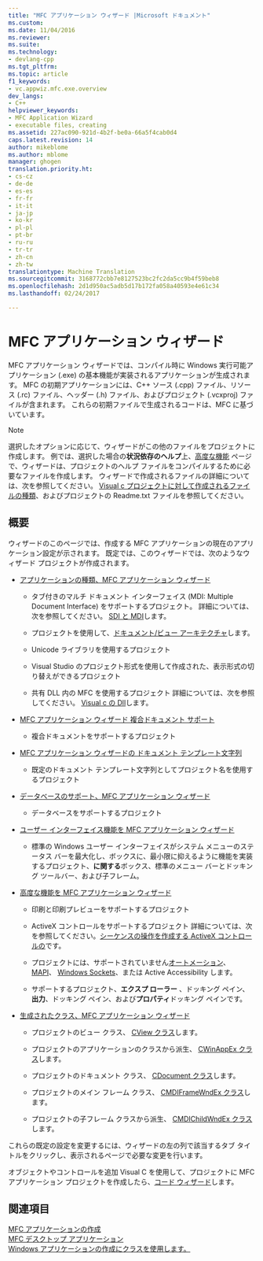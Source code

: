 ```yaml
---
title: "MFC アプリケーション ウィザード |Microsoft ドキュメント"
ms.custom: 
ms.date: 11/04/2016
ms.reviewer: 
ms.suite: 
ms.technology:
- devlang-cpp
ms.tgt_pltfrm: 
ms.topic: article
f1_keywords:
- vc.appwiz.mfc.exe.overview
dev_langs:
- C++
helpviewer_keywords:
- MFC Application Wizard
- executable files, creating
ms.assetid: 227ac090-921d-4b2f-be0a-66a5f4cab0d4
caps.latest.revision: 14
author: mikeblome
ms.author: mblome
manager: ghogen
translation.priority.ht:
- cs-cz
- de-de
- es-es
- fr-fr
- it-it
- ja-jp
- ko-kr
- pl-pl
- pt-br
- ru-ru
- tr-tr
- zh-cn
- zh-tw
translationtype: Machine Translation
ms.sourcegitcommit: 3168772cbb7e8127523bc2fc2da5cc9b4f59beb8
ms.openlocfilehash: 2d1d950ac5adb5d17b172fa058a40593e4e61c34
ms.lasthandoff: 02/24/2017

---
```

# <a name="mfc-application-wizard"></a>MFC アプリケーション ウィザード
MFC アプリケーション ウィザードでは、コンパイル時に Windows 実行可能アプリケーション (.exe) の基本機能が実装されるアプリケーションが生成されます。 MFC の初期アプリケーションには、C++ ソース (.cpp) ファイル、リソース (.rc) ファイル、ヘッダー (.h) ファイル、およびプロジェクト (.vcxproj) ファイルが含まれます。 これらの初期ファイルで生成されるコードは、MFC に基づいています。  
  
> [!NOTE]
>  選択したオプションに応じて、ウィザードがこの他のファイルをプロジェクトに作成します。 例では、選択した場合の**状況依存のヘルプ**上、[高度な機能](../../mfc/reference/advanced-features-mfc-application-wizard.md) ページで、ウィザードは、プロジェクトのヘルプ ファイルをコンパイルするために必要なファイルを作成します。 ウィザードで作成されるファイルの詳細については、次を参照してください。 [Visual c プロジェクトに対して作成されるファイルの種類](../../ide/file-types-created-for-visual-cpp-projects.md)、およびプロジェクトの Readme.txt ファイルを参照してください。  
  
## <a name="overview"></a>概要  
 ウィザードのこのページでは、作成する MFC アプリケーションの現在のアプリケーション設定が示されます。 既定では、このウィザードでは、次のようなウィザード プロジェクトが作成されます。  
  
-   [アプリケーションの種類、MFC アプリケーション ウィザード](../../mfc/reference/application-type-mfc-application-wizard.md)  
  
    -   タブ付きのマルチ ドキュメント インターフェイス (MDI: Multiple Document Interface) をサポートするプロジェクト。 詳細については、次を参照してください。 [SDI と MDI](../../mfc/sdi-and-mdi.md)します。  
  
    -   プロジェクトを使用して、[ドキュメント/ビュー アーキテクチャ](../../mfc/document-view-architecture.md)します。  
  
    -   Unicode ライブラリを使用するプロジェクト  
  
    -   Visual Studio のプロジェクト形式を使用して作成された、表示形式の切り替えができるプロジェクト  
  
    -   共有 DLL 内の MFC を使用するプロジェクト 詳細については、次を参照してください。 [Visual c の Dll](../../build/dlls-in-visual-cpp.md)します。  
  
-   [MFC アプリケーション ウィザード 複合ドキュメント サポート](../../mfc/reference/compound-document-support-mfc-application-wizard.md)  
  
    -   複合ドキュメントをサポートするプロジェクト  
  
-   [MFC アプリケーション ウィザードの ドキュメント テンプレート文字列](../../mfc/reference/document-template-strings-mfc-application-wizard.md)  
  
    -   既定のドキュメント テンプレート文字列としてプロジェクト名を使用するプロジェクト  
  
-   [データベースのサポート、MFC アプリケーション ウィザード](../../mfc/reference/database-support-mfc-application-wizard.md)  
  
    -   データベースをサポートするプロジェクト  
  
-   [ユーザー インターフェイス機能を MFC アプリケーション ウィザード](../../mfc/reference/user-interface-features-mfc-application-wizard.md)  
  
    -   標準の Windows ユーザー インターフェイスがシステム メニューのステータス バーを最大化し、ボックスに、最小限に抑えるように機能を実装するプロジェクト、**に関する**ボックス、標準のメニュー バーとドッキング ツールバー、および子フレーム。  
  
-   [高度な機能を MFC アプリケーション ウィザード](../../mfc/reference/advanced-features-mfc-application-wizard.md)  
  
    -   印刷と印刷プレビューをサポートするプロジェクト  
  
    -   ActiveX コントロールをサポートするプロジェクト 詳細については、次を参照してください。[シーケンスの操作を作成する ActiveX コントロールの](../../mfc/sequence-of-operations-for-creating-activex-controls.md)です。  
  
    -   プロジェクトには、サポートされていません[オートメーション](../../mfc/automation.md)、 [MAPI](../../mfc/mapi-support-in-mfc.md)、 [Windows Sockets](../../mfc/windows-sockets-in-mfc.md)、または Active Accessibility します。  
  
    -   サポートするプロジェクト、**エクスプ ローラー** 、ドッキング ペイン、**出力**、ドッキング ペイン、および**プロパティ**ドッキング ペインです。  
  
-   [生成されたクラス、MFC アプリケーション ウィザード](../../mfc/reference/generated-classes-mfc-application-wizard.md)  
  
    -   プロジェクトのビュー クラス、 [CView クラス](../../mfc/reference/cview-class.md)します。  
  
    -   プロジェクトのアプリケーションのクラスから派生、 [CWinAppEx クラス](../../mfc/reference/cwinappex-class.md)します。  
  
    -   プロジェクトのドキュメント クラス、 [CDocument クラス](../../mfc/reference/cdocument-class.md)します。  
  
    -   プロジェクトのメイン フレーム クラス、 [CMDIFrameWndEx クラス](../../mfc/reference/cmdiframewndex-class.md)します。  
  
    -   プロジェクトの子フレーム クラスから派生、 [CMDIChildWndEx クラス](../../mfc/reference/cmdichildwndex-class.md)します。  
  
 これらの既定の設定を変更するには、ウィザードの左の列で該当するタブ タイトルをクリックし、表示されるページで必要な変更を行います。  
  
 オブジェクトやコントロールを追加 Visual C を使用して、プロジェクトに MFC アプリケーション プロジェクトを作成したら、[コード ウィザード](../../ide/adding-functionality-with-code-wizards-cpp.md)します。  
  
## <a name="see-also"></a>関連項目  
 [MFC アプリケーションの作成](../../mfc/reference/creating-an-mfc-application.md)   
 [MFC デスクトップ アプリケーション](../../mfc/mfc-desktop-applications.md)   
 [Windows アプリケーションの作成にクラスを使用します。](../../mfc/using-the-classes-to-write-applications-for-windows.md)


